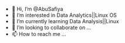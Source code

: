 - 👋 Hi, I’m @AbuSafiya
- 👀 I’m interested in Data Analytics||Linux OS
- 🌱 I’m currently learning Data Analysis||Linux
- 💞️ I’m looking to collaborate on ...
- 📫 How to reach me ...

<!---
AbuSafiya/AbuSafiya is a ✨ special ✨ repository because its `README.md` (this file) appears on your GitHub profile.
You can click the Preview link to take a look at your changes.
--->

